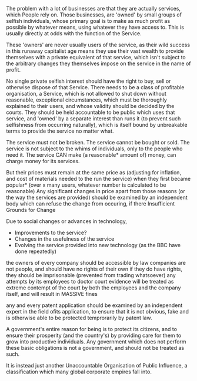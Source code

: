 The problem with a lot of businesses are that they are actually services, which People rely on.
Those businesses, are 'owned' by small groups of selfish individuals, whose primary goal is to make as much
profit as possible by whatever means, using whatever they have access to.
This is usually directly at odds with the function of the Service.

These 'owners' are never usually users of the service, as their wild success in this runaway 
capitalist age means they use their vast wealth to provide themselves with a private equivalent of that service,
which isn't subject to the arbitrary changes they themselves impose on the service in the name of profit.

No single private selfish interest should have the right to buy, sell or otherwise dispose of that Service.
There needs to be a class of profitable organisation, a Service, which is not allowed to shut down
without reasonable, exceptional circumstances, which must be thoroughly explained to their users,
and whose validity should be decided by the courts.
They should be held accountable to be public which uses that service,
and 'owned' by a separate interest than runs it (to prevent such selfishness from occurring naturally),
which is itself bound by unbreakable terms to provide the service no matter what.

The service must not be broken. The service cannot be bought or sold.
The service is not subject to the whims of individuals, only to the people who need it.
The service CAN make (a reasonable* amount of) money, can charge money for its services.

But their prices must remain at the same price as (adjusting for inflation, and cost of materials needed to the run the service)
when they first became popular* (over x many users, whatever number is calculated to be reasonable)
Any significant changes in price apart from those reasons (or the way the services are provided) should be examined by an independent body which can refuse the change from occuring, 
if there Insufficient Grounds for Change


Due to social changes
or advances in technology,

* Improvements to the service?
* Changes in the usefulness of the service
* Evolving the service provided into new technology (as the BBC have done repeatedly)


the owners of every company should be accessible by law
companies are not people, and should have no rights of their own
if they do have rights, they should be imprisonable (prevented from trading whatsoever)
any attempts by its employees to doctor court evidence will be treated as extreme contempt of the court by both the employees and the company itself, and will result in MASSIVE fines


any and every patent application should be examined by an independent expert in the field ofits application,
to ensure that it is not obvious, fake and is otherwise able to be protected temprorarily by patent law.

A government's entire reason for being is to protect its citizens, and to ensure their prosperity (and the country's)
by providing care for them to grow into productive individuals. Any government which does not perform these basic obligations is not a government, and should not be treated as such.


It is instead just another Unaccountable Organisation of Public Influence, a classification which many global corporate empires fall into.
